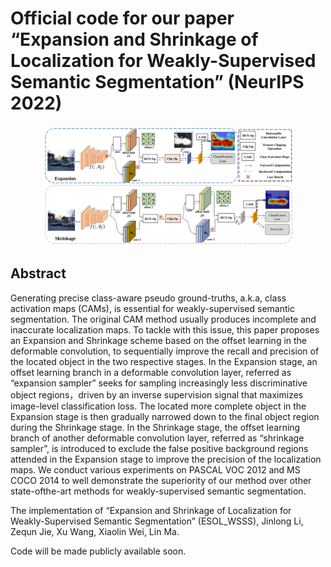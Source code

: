 # Official code for our paper “Expansion and Shrinkage of Localization for Weakly-Supervised Semantic Segmentation” (NeurIPS 2022)

<p align="center"><img src="imgs/intro2.png" alt="outline" width="80%"></p>

## Abstract
Generating precise class-aware pseudo ground-truths, a.k.a, class activation maps (CAMs), is essential for weakly-supervised semantic segmentation. The original CAM method usually produces incomplete and inaccurate localization maps. To tackle with this issue, this paper proposes an Expansion and Shrinkage scheme based on the offset learning in the deformable convolution, to sequentially improve the recall and precision of the located object in the two respective stages. In the Expansion stage, an offset learning branch in a deformable convolution layer, referred as “expansion sampler” seeks for sampling increasingly less discriminative object regions，driven by an inverse supervision signal that maximizes image-level classification loss. The located more complete object in the Expansion stage is then gradually narrowed down to the final object region during the Shrinkage stage. In the Shrinkage stage, the offset learning branch of another deformable convolution layer, referred as “shrinkage sampler”, is introduced to exclude the false positive background regions attended in the Expansion stage to improve the precision of the localization maps. We conduct various experiments on PASCAL VOC 2012 and MS COCO 2014 to well demonstrate the superiority of our method over other state-ofthe-art methods for weakly-supervised semantic segmentation. 

The implementation of “Expansion and Shrinkage of Localization for Weakly-Supervised Semantic Segmentation” (ESOL_WSSS), Jinlong Li, Zequn Jie, Xu Wang, Xiaolin Wei, Lin Ma.

Code will be made publicly available soon.
